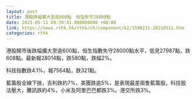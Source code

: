 ```yaml
---
layout: post
title: 港股跌幅擴大至逾600點　恒指失守28000點
date: 2021-05-11 09:39:41.000000000 +08:00
link: https://news.rthk.hk/rthk/ch/component/k2/1590231-20210511.htm
categories: rthk
---
```


港股開市後跌幅擴大至逾600點，恒生指數失守28000點水平，低見27987點，跌608點。最新報28014點，跌580點，跌幅2%。

科技指數跌4.1%，報7564點，跌321點。

藍籌股全線下挫，吉利跌約7%，美團跌逾5%，是表現最差兩隻藍籌股。科技股沽壓大，騰訊跌約4%，小米及阿里巴巴都跌3%。港交所跌3%。

